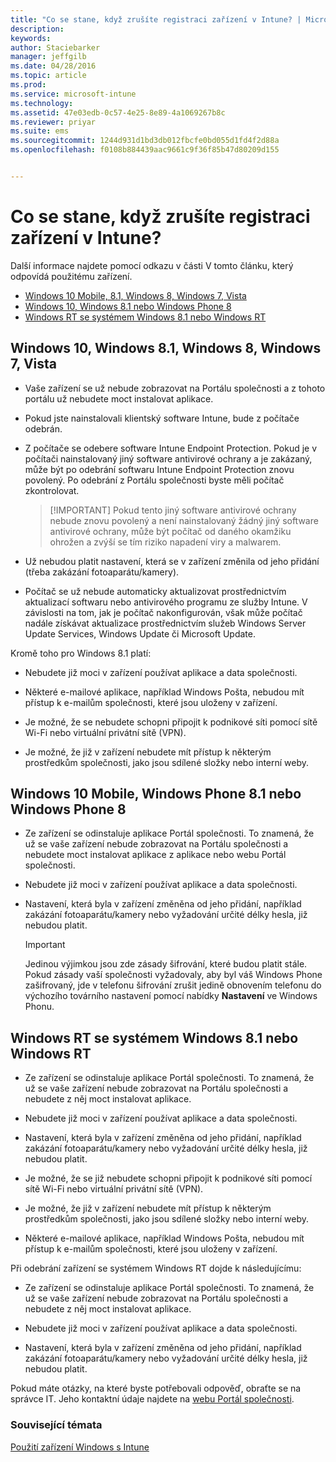 ```yaml
---
title: "Co se stane, když zrušíte registraci zařízení v Intune? | Microsoft Intune"
description: 
keywords: 
author: Staciebarker
manager: jeffgilb
ms.date: 04/28/2016
ms.topic: article
ms.prod: 
ms.service: microsoft-intune
ms.technology: 
ms.assetid: 47e03edb-0c57-4e25-8e89-4a1069267b8c
ms.reviewer: priyar
ms.suite: ems
ms.sourcegitcommit: 1244d931d1bd3db012fbcfe0bd055d1fd4f2d88a
ms.openlocfilehash: f0108b884439aac9661c9f36f85b47d80209d155


---
```



# Co se stane, když zrušíte registraci zařízení v Intune?

Další informace najdete pomocí odkazu v části V tomto článku, který odpovídá použitému zařízení.

- [Windows 10 Mobile, 8.1, Windows 8, Windows 7, Vista](#windows-10-mobile--8-1,-windows-8,-windows-7,-vista)
- [Windows 10, Windows 8.1 nebo Windows Phone 8](#windows-10--windows-8-1-or-windows-phone-8)
- [Windows RT se systémem Windows 8.1 nebo Windows RT](#windows-rt-running-windows-8-1-or-windows-rt)


## Windows 10, Windows 8.1, Windows 8, Windows 7, Vista

-   Vaše zařízení se už nebude zobrazovat na Portálu společnosti a z tohoto portálu už nebudete moct instalovat aplikace.

-   Pokud jste nainstalovali klientský software Intune, bude z počítače odebrán.

-   Z počítače se odebere software Intune Endpoint Protection. Pokud je v počítači nainstalovaný jiný software antivirové ochrany a je zakázaný, může být po odebrání softwaru Intune Endpoint Protection znovu povolený. Po odebrání z Portálu společnosti byste měli počítač zkontrolovat.

    > [!IMPORTANT] Pokud tento jiný software antivirové ochrany nebude znovu povolený a není nainstalovaný žádný jiný software antivirové ochrany, může být počítač od daného okamžiku ohrožen a zvýší se tím riziko napadení viry a malwarem.

-   Už nebudou platit nastavení, která se v zařízení změnila od jeho přidání (třeba zakázání fotoaparátu/kamery).

-   Počítač se už nebude automaticky aktualizovat prostřednictvím aktualizací softwaru nebo antivirového programu ze služby Intune. V závislosti na tom, jak je počítač nakonfigurován, však může počítač nadále získávat aktualizace prostřednictvím služeb Windows Server Update Services, Windows Update či Microsoft Update.

Kromě toho pro Windows 8.1 platí:

-   Nebudete již moci v zařízení používat aplikace a data společnosti.

-   Některé e-mailové aplikace, například Windows Pošta, nebudou mít přístup k e-mailům společnosti, které jsou uloženy v zařízení.

-   Je možné, že se nebudete schopni připojit k podnikové síti pomocí sítě Wi-Fi nebo virtuální privátní sítě (VPN).

-   Je možné, že již v zařízení nebudete mít přístup k některým prostředkům společnosti, jako jsou sdílené složky nebo interní weby.

## Windows 10 Mobile, Windows Phone 8.1 nebo Windows Phone 8

-   Ze zařízení se odinstaluje aplikace Portál společnosti. To znamená, že už se vaše zařízení nebude zobrazovat na Portálu společnosti a nebudete moct instalovat aplikace z aplikace nebo webu Portál společnosti.

-   Nebudete již moci v zařízení používat aplikace a data společnosti.

-   Nastavení, která byla v zařízení změněna od jeho přidání, například zakázání fotoaparátu/kamery nebo vyžadování určité délky hesla, již nebudou platit.

    > [!IMPORTANT]
    > Jedinou výjimkou jsou zde zásady šifrování, které budou platit stále. Pokud zásady vaší společnosti vyžadovaly, aby byl váš Windows Phone zašifrovaný, jde v telefonu šifrování zrušit jedině obnovením telefonu do výchozího továrního nastavení pomocí nabídky **Nastavení** ve Windows Phonu.

## Windows RT se systémem Windows 8.1 nebo Windows RT

-   Ze zařízení se odinstaluje aplikace Portál společnosti. To znamená, že už se vaše zařízení nebude zobrazovat na Portálu společnosti a nebudete z něj moct instalovat aplikace.

-   Nebudete již moci v zařízení používat aplikace a data společnosti.

-   Nastavení, která byla v zařízení změněna od jeho přidání, například zakázání fotoaparátu/kamery nebo vyžadování určité délky hesla, již nebudou platit.

-   Je možné, že se již nebudete schopni připojit k podnikové síti pomocí sítě Wi-Fi nebo virtuální privátní sítě (VPN).

-   Je možné, že již v zařízení nebudete mít přístup k některým prostředkům společnosti, jako jsou sdílené složky nebo interní weby.

-   Některé e-mailové aplikace, například Windows Pošta, nebudou mít přístup k e-mailům společnosti, které jsou uloženy v zařízení.

Při odebrání zařízení se systémem Windows RT dojde k následujícímu:

-   Ze zařízení se odinstaluje aplikace Portál společnosti. To znamená, že už se vaše zařízení nebude zobrazovat na Portálu společnosti a nebudete z něj moct instalovat aplikace.

-   Nebudete již moci v zařízení používat aplikace a data společnosti.

-   Nastavení, která byla v zařízení změněna od jeho přidání, například zakázání fotoaparátu/kamery nebo vyžadování určité délky hesla, již nebudou platit.

Pokud máte otázky, na které byste potřebovali odpověď, obraťte se na správce IT. Jeho kontaktní údaje najdete na [webu Portál společnosti](http://portal.manage.microsoft.com).

### Související témata
[Použití zařízení Windows s Intune](using-your-windows-device-with-intune.md)


<!--HONumber=Jun16_HO2-->


